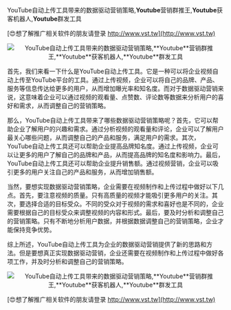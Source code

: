YouTube自动上传工具带来的数据驱动营销策略,**Youtube**营销群推王,**Youtube**获客机器人,**Youtube**群发工具

[😍想了解推广相关软件的朋友请登录 http://www.vst.tw](http://www.vst.tw)

 <center><img src="https://vst.tw/MP4/tuiguang/png/1.png" alt="YouTube自动上传工具带来的数据驱动营销策略,**Youtube**营销群推王,**Youtube**获客机器人,**Youtube**群发工具"></center>

首先，我们来看一下什么是YouTube自动上传工具。它是一种可以将企业视频自动上传至YouTube平台的工具。通过上传视频，企业可以将自己的品牌、产品、服务等信息传达给更多的用户，从而增加曝光率和知名度。而对于数据驱动营销来说，这意味着企业可以通过视频的观看量、点赞数、评论数等数据来分析用户的喜好和需求，从而调整自己的营销策略。

那么，YouTube自动上传工具带来了哪些数据驱动营销策略呢？首先，它可以帮助企业了解用户的兴趣和需求。通过分析视频的观看量和评论，企业可以了解用户最关心哪些问题，从而调整自己的产品和服务，满足用户的需求。其次，YouTube自动上传工具还可以帮助企业提高品牌知名度。通过上传视频，企业可以让更多的用户了解自己的品牌和产品，从而提高品牌的知名度和影响力。最后，YouTube自动上传工具还可以帮助企业提升销售额。通过视频营销，企业可以吸引更多的用户关注自己的产品和服务，从而增加销售额。

当然，要想实现数据驱动营销策略，企业需要在视频制作和上传过程中做好以下几点。首先，要注意视频的质量。只有高质量的视频才能吸引更多用户的关注。其次，要选择合适的目标受众。不同的受众对于视频的需求和喜好也是不同的，企业需要根据自己的目标受众来调整视频的内容和形式。最后，要及时分析和调整自己的营销策略。只有不断地分析用户数据，并根据数据调整自己的营销策略，企业才能保持竞争优势。

综上所述，YouTube自动上传工具为企业的数据驱动营销提供了新的思路和方法。但是要想真正实现数据驱动营销，企业还需要在视频制作和上传过程中做好各项工作，并及时分析和调整自己的营销策略。

 <center><img src="https://vst.tw/MP4/tuiguang/png/4.png" alt="YouTube自动上传工具带来的数据驱动营销策略,**Youtube**营销群推王,**Youtube**获客机器人,**Youtube**群发工具"></center>

[😍想了解推广相关软件的朋友请登录 http://www.vst.tw](http://www.vst.tw)




